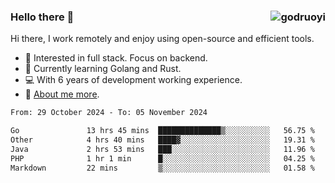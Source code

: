 ### Hello there 👋 <img align="right" src="https://github-readme-stats.vercel.app/api?username=godruoyi&show_icons=true" alt="godruoyi" />

Hi there, I work remotely and enjoy using open-source and efficient tools.

- 🔭 Interested in full stack. Focus on backend.
- 🌱 Currently learning Golang and Rust.
- 💻 With 6 years of development working experience.
- 👒 [About me more](https://godruoyi.com/posts/about-godruoyi).



<!--START_SECTION:waka-->

```txt
From: 29 October 2024 - To: 05 November 2024

Go               13 hrs 45 mins  ██████████████▒░░░░░░░░░░   56.75 %
Other            4 hrs 40 mins   ████▓░░░░░░░░░░░░░░░░░░░░   19.31 %
Java             2 hrs 53 mins   ███░░░░░░░░░░░░░░░░░░░░░░   11.96 %
PHP              1 hr 1 min      █░░░░░░░░░░░░░░░░░░░░░░░░   04.25 %
Markdown         22 mins         ▒░░░░░░░░░░░░░░░░░░░░░░░░   01.58 %
```

<!--END_SECTION:waka-->
